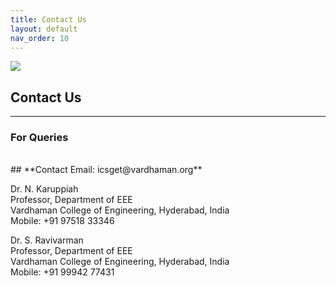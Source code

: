```yaml
---
title: Contact Us
layout: default
nav_order: 10
---
```

![](../../assets/images/bg_windmill.jpg)
## Contact Us
---
### For Queries
<br>
## **Contact Email: icsget@vardhaman.org**


Dr. N. Karuppiah<br>
Professor, Department of EEE<br>
Vardhaman College of Engineering, Hyderabad, India<br>
Mobile: +91 97518 33346<br>

Dr. S. Ravivarman<br>
Professor, Department of EEE<br>
Vardhaman College of Engineering, Hyderabad, India<br>
Mobile: +91 99942 77431<br>

